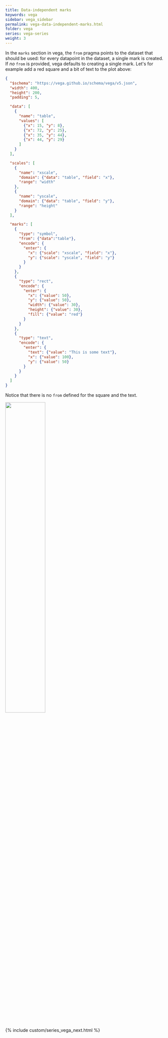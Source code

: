```yaml
---
title: Data-independent marks
keywords: vega
sidebar: vega_sidebar
permalink: vega-data-independent-marks.html
folder: vega
series: vega-series
weight: 3
---
```

In the `marks` section in vega, the `from` pragma points to the dataset that should be used: for every datapoint in the dataset, a single mark is created. If _no_ `from` is provided, vega defaults to creating a single mark. Let's for example add a red square and a bit of text to the plot above:

```json
{
  "$schema": "https://vega.github.io/schema/vega/v5.json",
  "width": 400,
  "height": 200,
  "padding": 5,

  "data": [
    {
      "name": "table",
      "values": [
        {"x": 15, "y": 8},
        {"x": 72, "y": 25},
        {"x": 35, "y": 44},
        {"x": 44, "y": 29}
      ]
    }
  ],

  "scales": [
    {
      "name": "xscale",
      "domain": {"data": "table", "field": "x"},
      "range": "width"
    },
    {
      "name": "yscale",
      "domain": {"data": "table", "field": "y"},
      "range": "height"
    }
  ],

  "marks": [
    {
      "type": "symbol",
      "from": {"data":"table"},
      "encode": {
        "enter": {
          "x": {"scale": "xscale", "field": "x"},
          "y": {"scale": "yscale", "field": "y"}
        }
      }
    },
    {
      "type": "rect",
      "encode": {
        "enter": {
          "x": {"value": 50},
          "y": {"value": 50},
          "width": {"value": 30},
          "height": {"value": 30},
          "fill": {"value": "red"}
        }
      }
    },
    {
      "type": "text",
      "encode": {
        "enter": {
          "text": {"value": "This is some text"},
          "x": {"value": 100},
          "y": {"value": 50}
        }
      }
    }
  ]
}
```

Notice that there is no `from` defined for the square and the text.

<img src="{{ site.baseurl }}/assets/vega-singlemark.png" width="50%" />

{% include custom/series_vega_next.html %}
